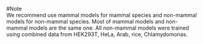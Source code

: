 #Note  
We recommend use mammal models for mammal species and non-mammal models for non-mammal species. Most of mammal models and non-mammal models are the same one.
All non-mammal models were trained using combined data from HEK293T, HeLa, Arab, rice, Chlamydomonas.

